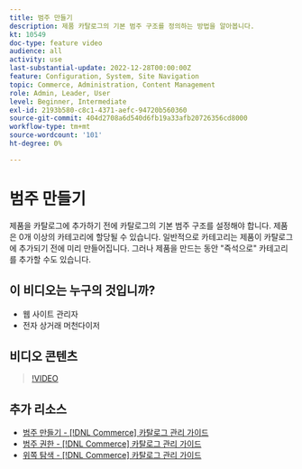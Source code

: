 ```yaml
---
title: 범주 만들기
description: 제품 카탈로그의 기본 범주 구조를 정의하는 방법을 알아봅니다.
kt: 10549
doc-type: feature video
audience: all
activity: use
last-substantial-update: 2022-12-28T00:00:00Z
feature: Configuration, System, Site Navigation
topic: Commerce, Administration, Content Management
role: Admin, Leader, User
level: Beginner, Intermediate
exl-id: 2193b580-c8c1-4371-aefc-94720b560360
source-git-commit: 404d2708a6d540d6fb19a33afb20726356cd8000
workflow-type: tm+mt
source-wordcount: '101'
ht-degree: 0%

---
```


# 범주 만들기

제품을 카탈로그에 추가하기 전에 카탈로그의 기본 범주 구조를 설정해야 합니다. 제품은 0개 이상의 카테고리에 할당될 수 있습니다. 일반적으로 카테고리는 제품이 카탈로그에 추가되기 전에 미리 만들어집니다. 그러나 제품을 만드는 동안 &quot;즉석으로&quot; 카테고리를 추가할 수도 있습니다.

## 이 비디오는 누구의 것입니까?

- 웹 사이트 관리자
- 전자 상거래 머천다이저

## 비디오 콘텐츠

>[!VIDEO](https://video.tv.adobe.com/v/343746?quality=12&learn=on)

## 추가 리소스

- [범주 만들기 - [!DNL Commerce] 카탈로그 관리 가이드](https://experienceleague.adobe.com/docs/commerce-admin/catalog/categories/create/category-create.html)
- [범주 권한 - [!DNL Commerce] 카탈로그 관리 가이드](https://experienceleague.adobe.com/docs/commerce-admin/catalog/categories/category-permissions.html)
- [위쪽 탐색 - [!DNL Commerce] 카탈로그 관리 가이드](https://experienceleague.adobe.com/docs/commerce-admin/catalog/catalog/navigation/navigation-top.html)
